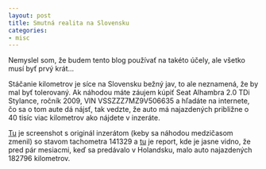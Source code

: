 ```yaml
---
layout: post
title: Smutná realita na Slovensku
categories:
- misc
---
```


Nemyslel som, že budem tento blog používať na takéto účely, ale všetko musí byť
prvý krát...

Stáčanie kilometrov je síce na Slovensku bežný jav, to ale neznamená, že by mal
byť tolerovaný. Ak náhodou máte záujem kúpiť Seat Alhambra 2.0 TDi Stylance,
ročník 2009, VIN VSSZZZ7MZ9V506635 a hľadáte na internete, čo sa o tom aute
dá nájsť, tak vedzte, že auto má najazdených približne o 40 tisíc viac
kilometrov ako nájdete v inzeráte.

[Tu](/uploads/alhambra.png) je screenshot s originál inzerátom (keby sa náhodou medzičasom zmenil) so
stavom tachometra 141329 a
[tu](/uploads/alhambra-report.pdf) je report, kde je jasne vidno, že pred
pár mesiacmi, keď sa predávalo v Holandsku, malo auto najazdených
182796 kilometrov.

